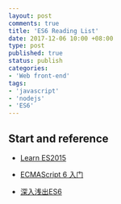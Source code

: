 ```yaml
---
layout: post
comments: true
title: 'ES6 Reading List'
date: 2017-12-06 10:00 +08:00
type: post
published: true
status: publish
categories:
- 'Web front-end'
tags:
- 'javascript'
- 'nodejs'
- 'ES6'
---
```

## Start and reference
- [Learn ES2015](https://babeljs.io/learn-es2015/)

- [ECMAScript 6 入门](http://es6.ruanyifeng.com/)

-  [深入浅出ES6](http://www.infoq.com/cn/minibooks/ES6-in-Depth?utm_source=minibooks_about_ES6-In-Depth&utm_medium=link&utm_campaign=ES6-In-Depth)












